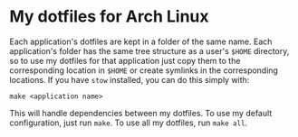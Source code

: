 # My dotfiles for Arch Linux

Each application's dotfiles are kept in a folder of the same name. Each application's folder has the same tree structure as a user's `$HOME` directory, so to use my dotfiles for that application just copy them to the corresponding location in `$HOME` or create symlinks in the corresponding locations. If you have `stow` installed, you can do this simply with:

```
make <application name>
```

This will handle dependencies between my dotfiles. To use my default configuration, just run `make`. To use all my dotfiles, run `make all`.
